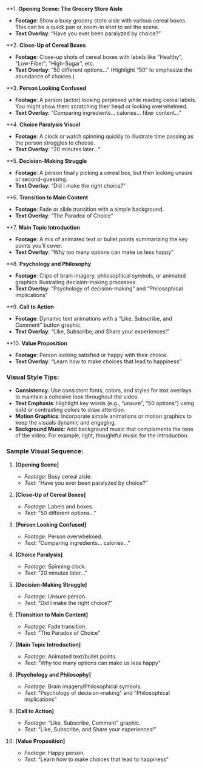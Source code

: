
**1. **Opening Scene: The Grocery Store Aisle**  
- **Footage**: Show a busy grocery store aisle with various cereal boxes. This can be a quick pan or zoom-in shot to set the scene.
- **Text Overlay**: “Have you ever been paralyzed by choice?”

**2. **Close-Up of Cereal Boxes**  
- **Footage**: Close-up shots of cereal boxes with labels like "Healthy", "Low-Fiber", "High-Sugar", etc.
- **Text Overlay**: “50 different options…” (Highlight “50” to emphasize the abundance of choices.)

**3. **Person Looking Confused**  
- **Footage**: A person (actor) looking perplexed while reading cereal labels. You might show them scratching their head or looking overwhelmed.
- **Text Overlay**: “Comparing ingredients… calories… fiber content…”

**4. **Choice Paralysis Visual**  
- **Footage**: A clock or watch spinning quickly to illustrate time passing as the person struggles to choose.
- **Text Overlay**: “20 minutes later…”

**5. **Decision-Making Struggle**  
- **Footage**: A person finally picking a cereal box, but then looking unsure or second-guessing.
- **Text Overlay**: “Did I make the right choice?”

**6. **Transition to Main Content**  
- **Footage**: Fade or slide transition with a simple background.
- **Text Overlay**: “The Paradox of Choice”

**7. **Main Topic Introduction**  
- **Footage**: A mix of animated text or bullet points summarizing the key points you’ll cover.
- **Text Overlay**: “Why too many options can make us less happy”

**8. **Psychology and Philosophy**  
- **Footage**: Clips of brain imagery, philosophical symbols, or animated graphics illustrating decision-making processes.
- **Text Overlay**: “Psychology of decision-making” and “Philosophical implications”

**9. **Call to Action**  
- **Footage**: Dynamic text animations with a “Like, Subscribe, and Comment” button graphic.
- **Text Overlay**: “Like, Subscribe, and Share your experiences!”

**10. **Value Proposition**  
- **Footage**: Person looking satisfied or happy with their choice.
- **Text Overlay**: “Learn how to make choices that lead to happiness”

### **Visual Style Tips:**

- **Consistency**: Use consistent fonts, colors, and styles for text overlays to maintain a cohesive look throughout the video.
- **Text Emphasis**: Highlight key words (e.g., “unsure”, “50 options”) using bold or contrasting colors to draw attention.
- **Motion Graphics**: Incorporate simple animations or motion graphics to keep the visuals dynamic and engaging.
- **Background Music**: Add background music that complements the tone of the video. For example, light, thoughtful music for the introduction.

### **Sample Visual Sequence:**

1. **[Opening Scene]**
   - *Footage*: Busy cereal aisle.
   - *Text*: “Have you ever been paralyzed by choice?”

2. **[Close-Up of Cereal Boxes]**
   - *Footage*: Labels and boxes.
   - *Text*: “50 different options…”

3. **[Person Looking Confused]**
   - *Footage*: Person overwhelmed.
   - *Text*: “Comparing ingredients… calories…”

4. **[Choice Paralysis]**
   - *Footage*: Spinning clock.
   - *Text*: “20 minutes later…”

5. **[Decision-Making Struggle]**
   - *Footage*: Unsure person.
   - *Text*: “Did I make the right choice?”

6. **[Transition to Main Content]**
   - *Footage*: Fade transition.
   - *Text*: “The Paradox of Choice”

7. **[Main Topic Introduction]**
   - *Footage*: Animated text/bullet points.
   - *Text*: “Why too many options can make us less happy”

8. **[Psychology and Philosophy]**
   - *Footage*: Brain imagery/Philosophical symbols.
   - *Text*: “Psychology of decision-making” and “Philosophical implications”

9. **[Call to Action]**
   - *Footage*: “Like, Subscribe, Comment” graphic.
   - *Text*: “Like, Subscribe, and Share your experiences!”

10. **[Value Proposition]**
    - *Footage*: Happy person.
    - *Text*: “Learn how to make choices that lead to happiness”


